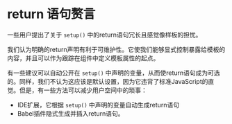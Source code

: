 # return 语句赘言

一些用户提出了关于 ```setup()``` 中的return语句冗长且感觉像样板的担忧。

我们认为明确的return声明有利于可维护性。它使我们能够显式控制暴露给模板的内容，并且可以作为跟踪在组件中定义模板属性的起点。

有一些建议可以自动公开在 ```setup()``` 中声明的变量，从而使return语句成为可选的。同样，我们不认为这应该是默认设置，因为它违背了标准JavaScript的直觉。但是，有一些方法可以减少用户空间中的琐事：

* IDE扩展，它根据 ```setup()``` 中声明的变量自动生成return语句
* Babel插件隐式生成并插入return语句。



